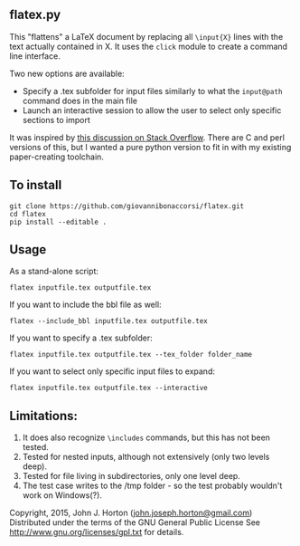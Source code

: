 flatex.py 
---------

This "flattens" a LaTeX document by replacing all `\input{X}` lines with the text actually contained in X. It uses the `click` module to create a command line interface. 

Two new options are available:
- Specify a .tex subfolder for input files similarly to what the `input@path` command does in the main file
- Launch an interactive session to allow the user to select only specific sections to import

It was inspired by [this discussion on Stack Overflow](http://tex.stackexchange.com/questions/21838/replace-inputfilex-by-the-content-of-filex-automatically/21840#21840). There are C and perl versions of this, but I wanted a pure python version to fit in with my existing paper-creating toolchain.  

To install
----------
    git clone https://github.com/giovannibonaccorsi/flatex.git
    cd flatex
    pip install --editable . 

Usage
-----------------------------
As a stand-alone script:

    flatex inputfile.tex outputfile.tex

If you want to include the bbl file as well:

    flatex --include_bbl inputfile.tex outputfile.tex

If you want to specify a .tex subfolder: 

    flatex inputfile.tex outputfile.tex --tex_folder folder_name

If you want to select only specific input files to expand:

    flatex inputfile.tex outputfile.tex --interactive



Limitations: 
------------

1. It does also recognize `\includes` commands, but this has not been tested. 
1. Tested for nested inputs, although not extensively (only two levels deep). 
1. Tested for file living in subdirectories, only one level deep. 
1. The test case writes to the /tmp folder - so the test probably
   wouldn't work on Windows(?). 
   

Copyright, 2015, John J. Horton (john.joseph.horton@gmail.com)
Distributed under the terms of the GNU General Public License
See http://www.gnu.org/licenses/gpl.txt for details. 
